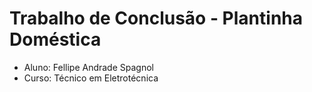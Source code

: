   # Trabalho de Conclusão - Plantinha Doméstica
  - Aluno: Fellipe Andrade Spagnol
  - Curso: Técnico em Eletrotécnica
